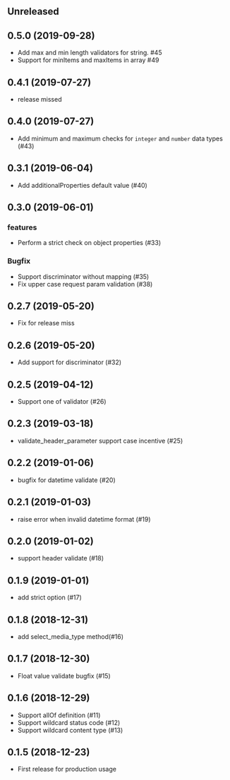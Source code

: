 ## Unreleased

## 0.5.0 (2019-09-28)
* Add max and min length validators for string. #45
* Support for minItems and maxItems in array #49

## 0.4.1 (2019-07-27)
* release missed

## 0.4.0 (2019-07-27)
* Add minimum and maximum checks for `integer` and `number` data types (#43)

## 0.3.1 (2019-06-04)
* Add additionalProperties default value (#40)

## 0.3.0 (2019-06-01)

### features
* Perform a strict check on object properties (#33)

### Bugfix
* Support discriminator without mapping (#35)
* Fix upper case request param validation (#38)

## 0.2.7 (2019-05-20)
* Fix for release miss

## 0.2.6 (2019-05-20)
* Add support for discriminator (#32)

## 0.2.5 (2019-04-12)
* Support one of validator (#26)

## 0.2.3 (2019-03-18)
* validate_header_parameter support case incentive (#25)

## 0.2.2 (2019-01-06)
* bugfix for datetime validate (#20)

## 0.2.1 (2019-01-03)
* raise error when invalid datetime format (#19)

## 0.2.0 (2019-01-02)
* support header validate (#18)

## 0.1.9 (2019-01-01)
* add strict option (#17)

## 0.1.8 (2018-12-31)
* add select_media_type method(#16)

## 0.1.7 (2018-12-30)
* Float value validate bugfix (#15)

## 0.1.6 (2018-12-29)
* Support allOf definition (#11)
* Support wildcard status code (#12)
* Support wildcard content type (#13)

## 0.1.5 (2018-12-23)
* First release for production usage
